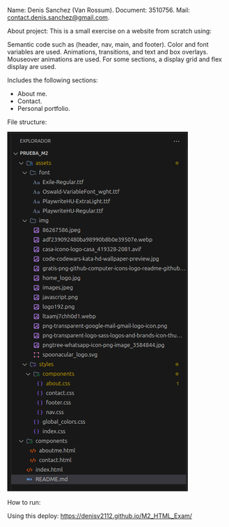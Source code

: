 Name: Denis Sanchez  (Van Rossum).
Document: 3510756.
Mail: contact.denis.sanchez@gmail.com.

About project:
This is a small exercise on a website from scratch using:

Semantic code such as (header, nav, main, and footer).
Color and font variables are used.
Animations, transitions, and text and box overlays.
Mouseover animations are used.
For some sections, a display grid and flex display are used.

Includes the following sections:
* About me.
* Contact.
* Personal portfolio.

File structure:

![alt text](image.png)

How to run:

Using this deploy: https://denisv2112.github.io/M2_HTML_Exam/

